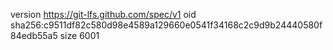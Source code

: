 version https://git-lfs.github.com/spec/v1
oid sha256:c9511df82c580d98e4589a129660e0541f34168c2c9d9b24440580f84edb55a5
size 6001
